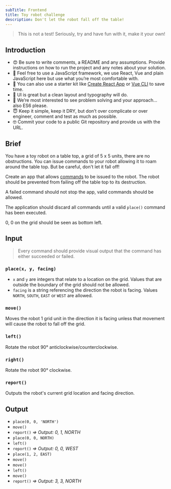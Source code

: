 ```yaml
---
subTitle: Frontend
title: Toy robot challenge
description: Don't let the robot fall off the table!
---
```


> This is not a test! Seriously, try and have fun with it, make it your own!

## Introduction

- 😍 Be sure to write comments, a README and any assumptions. Provide instructions on how to run the project and any notes about your solution.
- 🤩 Feel free to use a JavaScript framework, we use React, Vue and plain JavaScript here but use what you’re most comfortable with.
- 🤨 You can also use a starter kit like [Create React App][create-react-app] or [Vue CLI][vue-cli] to save time.
- 🤗 UI is great but a clean layout and typography will do.
- 🧐 We’re most interested to see problem solving and your approach… also ES6 please.
- 😇 Keep it simple, keep it DRY, but don’t over complicate or over engineer, comment and test as much as possible.
- 🤓 Commit your code to a public Git repository and provide us with the URL.

## Brief

You have a toy robot on a table top, a grid of 5 x 5 units, there are no obstructions. You can issue commands to your robot allowing it to roam around the table top. But be careful, don't let it fall off!

Create an app that allows [commands](#input-commands) to be issued to the robot. The robot should be prevented from failing off the table top to its destruction.

A failed command should not stop the app, valid commands should be allowed.

The application should discard all commands until a valid `place()` command has been executed.

0, 0 on the grid should be seen as bottom left.

## Input

> Every command should provide visual output that the command has either succeeded or failed.

### `place(x, y, facing)`

- `x` and `y` are integers that relate to a location on the grid. Values that are outside the boundary of the grid should not be allowed.
- `facing` is a string referencing the direction the robot is facing. Values `NORTH`, `SOUTH`, `EAST` or `WEST` are allowed.

### `move()`

Moves the robot 1 grid unit in the direction it is facing unless that movement will cause the robot to fall off the grid.

### `left()`

Rotate the robot 90° anticlockwise/counterclockwise.

### `right()`

Rotate the robot 90° clockwise.

### `report()`

Outputs the robot's current grid location and facing direction.

## Output

- `place(0, 0, 'NORTH')`
- `move()`
- `report()` _=> Output: 0, 1, NORTH_
- `place(0, 0, NORTH)`
- `left()`
- `report()` _=> Output: 0, 0, WEST_
- `place(1, 2, EAST)`
- `move()`
- `move()`
- `left()`
- `move()`
- `report()` _=> Output: 3, 3, NORTH_

[create-react-app]: https://github.com/facebook/create-react-app#readme
[vue-cli]: https://vuejs.org/v2/guide/installation.html#CLI

